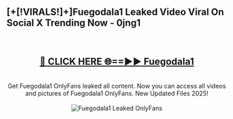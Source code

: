 <h2>[+[!VIRALS!]+]Fuegodala1 Leaked Video Viral On Social X Trending Now - 0jng1</h2>
<br>
<div align="center">
<h2><a href="https://libra.edu.pl?Fuegodala1" rel="nofollow">🔴 CLICK HERE 🌐==►► Fuegodala1</a></h2>
<br>
Get Fuegodala1 OnlyFans leaked all content. Now you can access all videos and pictures of Fuegodala1 OnlyFans. New Updated Files 2025!
<br>
<br>
<a href="https://libra.edu.pl?Fuegodala1" rel="nofollow" data-target="animated-image.originalLink"><img src="https://i.ibb.co.com/WyWwxjT/player-gif2.gif" alt="Fuegodala1 Leaked OnlyFans" style="max-width: 100%; display: inline-block;" data-target="animated-image.originalImage"></a>
</div>
<br>